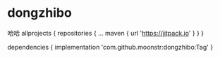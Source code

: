 # dongzhibo
哈哈
allprojects {
		repositories {
			...
			maven { url 'https://jitpack.io' }
		}
	}
  
  dependencies {
	        implementation 'com.github.moonstr:dongzhibo:Tag'
	}
